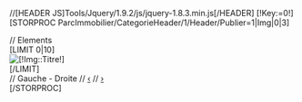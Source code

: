 //[HEADER JS]Tools/Jquery/1.9.2/js/jquery-1.8.3.min.js[/HEADER]
[!Key:=0!]
[STORPROC ParcImmobilier/CategorieHeader/1/Header/Publier=1|Img|0|3]
	<div id="myCarousel" class="carousel slide">
		// Elements
		<div class="carousel-inner">
			[LIMIT 0|10]
				<div class="[IF [!Key!]=0]active[/IF] item">
					<img src="[!Domaine!]/[!Img::Bandeau!]" alt="[!Img::Titre!]" />
				</div>
			[/LIMIT]
		</div>
		// Gauche - Droite
		//    <a class="carousel-control left" href="#myCarousel" data-slide="prev">&lsaquo;</a>
		//    <a class="carousel-control right" href="#myCarousel" data-slide="next">&rsaquo;</a>
	</div>
[/STORPROC]

	
<script type="text/javascript">
	jQuery(document).load(function() {
		$('.carousel').carousel({
			interval: 7000
		});
	});
</script>